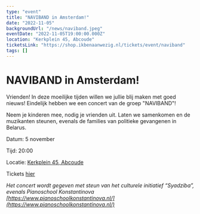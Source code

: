 ```yaml
---
type: "event"
title: "NAVIBAND in Amsterdam!"
date: "2022-11-05"
backgroundUrl: "/news/naviband.jpeg"
eventDate: "2022-11-05T19:00:00.000Z"
location: "Kerkplein 45, Abcoude"
ticketsLink: "https://shop.ikbenaanwezig.nl/tickets/event/naviband"
tags: []
---
```


# NAVIBAND in Amsterdam!

Vrienden! In deze moeilijke tijden willen we jullie blij maken met goed nieuws! Eindelijk hebben we een concert van de groep "NAVIBAND"!

Neem je kinderen mee, nodig je vrienden uit. Laten we samenkomen en de muzikanten steunen, evenals de families van politieke gevangenen in Belarus. 

Datum: 5 november

Tijd: 20:00

Locatie: [Kerkplein 45, Abcoude](https://goo.gl/maps/XY1dMkYuyXv5ecGd7)

Tickets [hier](https://shop.ikbenaanwezig.nl/tickets/event/naviband)

_Het concert wordt gegeven met steun van het culturele initiatief “Syadziba”, evenals Pianoschool Konstantinova [https://www.pianoschoolkonstantinova.nl/](https://www.pianoschoolkonstantinova.nl/)_
